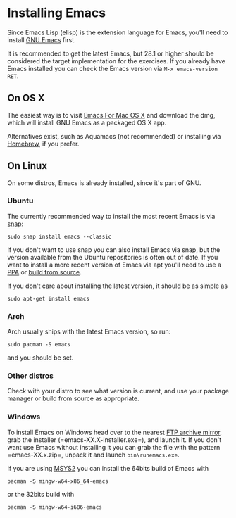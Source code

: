 # Installing Emacs

Since Emacs Lisp (elisp) is the extension language for Emacs, you'll need to
install [GNU Emacs](http://www.gnu.org/software/emacs/) first.

It is recommended to get the latest Emacs, but 28.1 or higher should be considered the target implementation for the exercises.
If you already have Emacs installed you can check the Emacs version via `M-x emacs-version RET`.

## On OS X
The easiest way is to visit [Emacs For Mac OS X](http://emacsformacosx.com/) and download the dmg, which will
install GNU Emacs as a packaged OS X app.

Alternatives exist, such as Aquamacs (not recommended) or installing via
[Homebrew](https://formulae.brew.sh/formula/emacs), if you prefer.

## On Linux
On some distros, Emacs is already installed, since it's part of GNU.

### Ubuntu
The currently recommended way to install the most recent Emacs is via [snap](https://snapcraft.io/emacs):

```
sudo snap install emacs --classic
```

If you don't want to use snap you can also install Emacs via snap, but the version available from the Ubuntu repositories is often out of date.
If you want to install a more recent version of Emacs via apt you'll need to use a [PPA](https://launchpad.net/ubuntu/+ppas?name_filter=emacs) or [build from source](https://www.emacswiki.org/emacs/BuildingEmacs).

If you don't care about installing the latest version, it should be as simple as

```
sudo apt-get install emacs
```

### Arch
Arch usually ships with the latest Emacs version, so run:

```
sudo pacman -S emacs
```

and you should be set.

### Other distros
Check with your distro to see what version is current, and use your package
manager or build from source as appropriate.

### Windows
To install Emacs on Windows head over to the nearest
[FTP archive mirror](https://ftpmirror.gnu.org/emacs/windows), grab the installer (=emacs-XX.X-installer.exe=), and launch it.
If you don't want use Emacs without installing it you can grab the file with the pattern =emacs-XX.x.zip=, unpack it and launch `bin\runemacs.exe`.

If you are using [MSYS2](https://www.msys2.org/) you can install the 64bits build of Emacs with

```
pacman -S mingw-w64-x86_64-emacs
```

or the 32bits build with

```
pacman -S mingw-w64-i686-emacs
```
